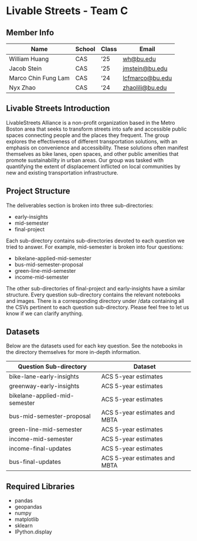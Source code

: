 # Livable Streets - Team C

## Member Info

| Name                | School | Class | Email           |
| ------------------- | ------ | ----- | --------------- |
| William Huang       | CAS    | ‘25   | wh@bu.edu       |
| Jacob Stein         | CAS    | ‘25   | jmstein@bu.edu  |
| Marco Chin Fung Lam | CAS    | ‘24   | lcfmarco@bu.edu |
| Nyx Zhao            | CAS    | ‘24   | zhaolili@bu.edu |

## Livable Streets Introduction

LivableStreets Alliance is a non-profit organization based in the Metro Boston area that seeks to transform streets into safe and accessible public spaces connecting people and the places they frequent. The group explores the effectiveness of different transportation solutions, with an emphasis on convenience and accessibility. These solutions often manifest themselves as bike lanes, open spaces, and other public amenities that promote sustainability in urban areas. Our group was tasked with quantifying the extent of displacement inflicted on local communities by new and existing transportation infrastructure.

## Project Structure

The deliverables section is broken into three sub-directories:

- early-insights
- mid-semester
- final-project

Each sub-directory contains sub-directories devoted to each question we tried to answer. For example, mid-semester is broken into four questions:

- bikelane-applied-mid-semester
- bus-mid-semester-proposal
- green-line-mid-semester
- income-mid-semester

The other sub-directories of final-project and early-insights have a similar structure. Every question sub-directory contains the relevant notebooks and images. There is a corresponding directory under /data containing all the CSVs pertinent to each question sub-directory. Please feel free to let us know if we can clarify anything.

## Datasets

Below are the datasets used for each key question. See the notebooks in the directory themselves for more in-depth information.

| Question Sub-directory        | Dataset                       |
| ----------------------------- | ----------------------------- |
| bike-lane-early-insights      | ACS 5-year estimates          |
| greenway-early-insights       | ACS 5-year estimates          |
| bikelane-applied-mid-semester | ACS 5-year estimates          |
| bus-mid-semester-proposal     | ACS 5-year estimates and MBTA |
| green-line-mid-semester       | ACS 5-year estimates          |
| income-mid-semester           | ACS 5-year estimates          |
| income-final-updates          | ACS 5-year estimates          |
| bus-final-updates             | ACS 5-year estimates and MBTA |

## Required Libraries

- pandas
- geopandas
- numpy
- matplotlib
- sklearn
- IPython.display
